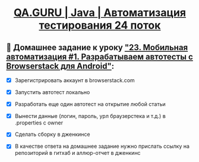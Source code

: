 <h1 style="text-align: center;">
  <a href="https://school.qa.guru/teach/control/stream/view/id/820646843">QA.GURU | Java | Автоматизация тестирования 24 поток</a>
</h1>

## :pushpin: Домашнее задание к уроку ["23. Мобильная автоматизация #1. Разрабатываем автотесты с Browserstack для Android"](https://school.qa.guru/pl/teach/control/lesson/view?id=324659093):

- [x] Зарегистрировать аккаунт в browserstack.com
- [x] Запустить автотест локально
- [x] Разработать еще один автотест на открытие любой статьи
- [x] Вынести данные (логин, пароль, урл браузерстека и т.д.) в .properties с owner
- [x] Сделать сборку в дженкинсе
- [x] В качестве ответа на домашнее задание нужно прислать ссылку на репозиторий в гитхаб и аллюр-отчет в дженкинс


